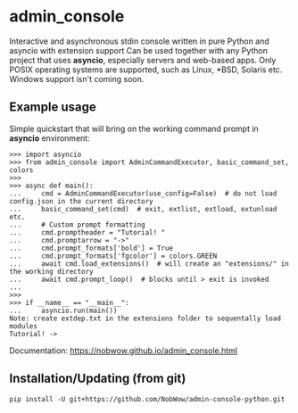 # admin_console
Interactive and asynchronous stdin console written in pure Python and asyncio with extension support
Can be used together with any Python project that uses __asyncio__, especially servers and web-based apps.
Only POSIX operating systems are supported, such as Linux, \*BSD, Solaris etc.
Windows support isn't coming soon.
## Example usage
Simple quickstart that will bring on the working command prompt in __asyncio__ environment:
```python3
>>> import asyncio
>>> from admin_console import AdminCommandExecutor, basic_command_set, colors
>>>
>>> async def main():
...     cmd = AdminCommandExecutor(use_config=False)  # do not load config.json in the current directory
...     basic_command_set(cmd)  # exit, extlist, extload, extunload etc.
...     # Custom prompt formatting
...     cmd.promptheader = "Tutorial! "
...     cmd.promptarrow = "->"
...     cmd.prompt_formats['bold'] = True
...     cmd.prompt_formats['fgcolor'] = colors.GREEN
...     await cmd.load_extensions()  # will create an "extensions/" in the working directory
...     await cmd.prompt_loop()  # blocks until > exit is invoked
... 
>>> 
>>> if __name__ == "__main__":
...     asyncio.run(main())
Note: create extdep.txt in the extensions folder to sequentally load modules
Tutorial! -> 
```

Documentation: https://nobwow.github.io/admin_console.html
## Installation/Updating (from git)

`pip install -U git+https://github.com/NobWow/admin-console-python.git`
